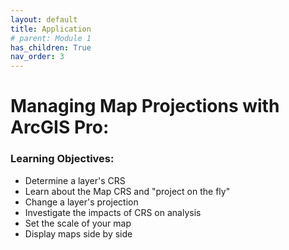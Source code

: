```yaml
---
layout: default
title: Application
# parent: Module 1
has_children: True
nav_order: 3
---
```


# Managing Map Projections with ArcGIS Pro:

### Learning Objectives:

* Determine a layer's CRS
* Learn about the Map CRS and "project on the fly"
* Change a layer's projection
* Investigate the impacts of CRS on analysis
* Set the scale of your map
* Display maps side by side


